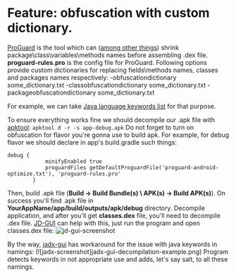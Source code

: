 # Feature: obfuscation with custom dictionary.

[ProGuard](https://www.guardsquare.com/en/products/proguard/manual/introduction) is the tool which can ([among other things]((https://developer.android.com/studio/build/shrink-code))) shrink package\class\variables\methods names before assembling .dex file. 
**proguard-rules.pro** is the config file for ProGuard. Following options provide custom dictionaries for replacing fields\methods names, classes and packages names respectively:
-obfuscationdictionary some_dictionary.txt
-classobfuscationdictionary some_dictionary.txt
-packageobfuscationdictionary some_dictionary.txt

For example, we can take [Java language keywords list](https://android.googlesource.com/platform/prebuilts/tools/+/tools_r17/common/proguard/proguard4.7/examples/dictionaries/keywords.txt) for that purpose.

To ensure everything works fine we should decompile our .apk file with [apktool](https://ibotpeaches.github.io/Apktool/): 
```apktool d -r -s app-debug.apk```
Do not forget to turn on obfuscation for flavor you're gonna use to build apk. For example, for debug flavor we should declare in app's build.gradle such things:
```
debug {
            minifyEnabled true
            proguardFiles getDefaultProguardFile('proguard-android-optimize.txt'), 'proguard-rules.pro'
        }
```
Then, build .apk file (__Build -> Build Bundle(s) \ APK(s) -> Build APK(s)__). On success you'll find .apk file in __YourAppName/app/build/outputs/apk/debug__ directory.
Decompile application, and after you'll get __classes.dex__ file, you'll need to decompile .dex file. [JD-GUI](https://github.com/java-decompiler/jd-gui) can help with this, just run the program and open classes.dex file:
![jd-gui-screenshot](images/jd-gui-decompilation-example.png)

By the way, [jadx-gui](https://github.com/skylot/jadx) has workaround for the issue with java keywords in namings:
(![jadx-screenshot]jadx-gui-decompilation-example.png)
Program detects keywords in not appropriate use and adds, let's say salt, to all these namings.
